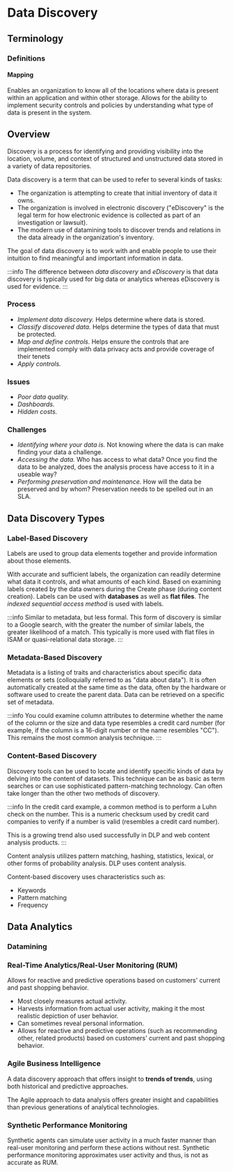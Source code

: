 # Data Discovery

## Terminology

### Definitions

#### Mapping

Enables an organization to know all of the locations where data is present within an application and within other storage. Allows for the ability to implement security controls and policies by understanding what type of data is present in the system.

## Overview

Discovery is a process for identifying and providing visibility into the location, volume, and context of structured and unstructured data stored in a variety of data repositories.

Data discovery is a term that can be used to refer to several kinds of tasks:

- The organization is attempting to create that initial inventory of data it owns.
- The organization is involved in electronic discovery \("eDiscovery" is the legal term for how electronic evidence is collected as part of an investigation or lawsuit\).
- The modern use of datamining tools to discover trends and relations in the data already in the organization's inventory.

The goal of data discovery is to work with and enable people to use their intuition to find meaningful and important information in data.

:::info
The difference between *data discovery* and *eDiscovery* is that data discovery is typically used for big data or analytics whereas eDiscovery is used for evidence.
:::

### Process

- *Implement data discovery.* Helps determine where data is stored.
- *Classify discovered data.* Helps determine the types of data that must be protected. 
- *Map and define controls.* Helps ensure the controls that are implemented comply with data privacy acts and provide coverage of their tenets
- *Apply controls.*

### Issues

- *Poor data quality.*
- *Dashboards.*
- *Hidden costs.*

### Challenges

- *Identifying where your data is.* Not knowing where the data is can make finding your data a challenge.
- *Accessing the data.* Who has access to what data? Once you find the data to be analyzed, does the analysis process have access to it in a useable way?
- *Performing preservation and maintenance.* How will the data be preserved and by whom? Preservation needs to be spelled out in an SLA.

## Data Discovery Types

### Label-Based Discovery

Labels are used to group data elements together and provide information about those elements.

With accurate and sufficient labels, the organization can readily determine what data it controls, and what amounts of each kind. Based on examining labels created by the data owners during the Create phase \(during content creation\). Labels can be used with **databases** as well as **flat files**. The *indexed sequential access method* is used with labels.

:::info
Similar to metadata, but less formal. This form of discovery is similar to a Google search, with the greater the number of similar labels, the greater likelihood of a match. This typically is more used with flat files in ISAM or quasi-relational data storage.
:::

### Metadata-Based Discovery

Metadata is a listing of traits and characteristics about specific data elements or sets \(colloquially referred to as "data about data"\). It is often automatically created at the same time as the data, often by the hardware or software used to create the parent data. Data can be retrieved on a specific set of metadata.

:::info
You could examine column attributes to determine whether the name of the column or the size and data type resembles a credit card number \(for example, if the column is a 16-digit number or the name resembles "CC"\). This remains the most common analysis technique.
:::

### Content-Based Discovery

Discovery tools can be used to locate and identify specific kinds of data by delving into the content of datasets. This technique can be as basic as term searches or can use sophisticated pattern-matching technology. Can often take longer than the other two methods of discovery.

:::info
In the credit card example, a common method is to perform a Luhn check on the number. This is a numeric checksum used by credit card companies to verify if a number is valid \(resembles a credit card number\).

This is a growing trend also used successfully in DLP and web content analysis products.
:::

Content analysis utilizes pattern matching, hashing, statistics, lexical, or other forms of probability analysis. DLP uses content analysis.

Content-based discovery uses characteristics such as:

- Keywords
- Pattern matching
- Frequency

## Data Analytics

### Datamining

### Real-Time Analytics/Real-User Monitoring \(RUM\)

Allows for reactive and predictive operations based on customers' current and past shopping behavior.

- Most closely measures actual activity.
- Harvests information from actual user activity, making it the most realistic depiction of user behavior.
- Can sometimes reveal personal information.
- Allows for reactive and predictive operations \(such as recommending other, related products\) based on customers' current and past shopping behavior.

### Agile Business Intelligence

A data discovery approach that offers insight to **trends of trends**, using both historical and predictive approaches.

The Agile approach to data analysis offers greater insight and capabilities than previous generations of analytical technologies.

### Synthetic Performance Monitoring

Synthetic agents can simulate user activity in a much faster manner than real-user monitoring and perform these actions without rest. Synthetic performance monitoring approximates user activity and thus, is not as accurate as RUM.